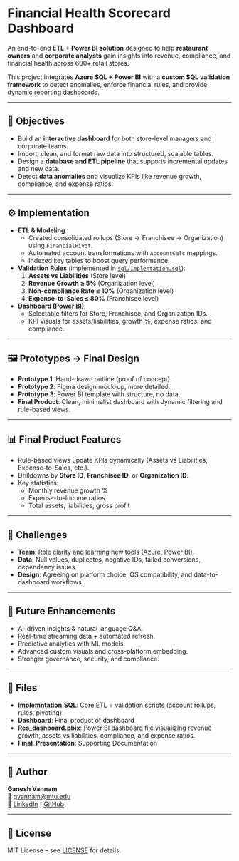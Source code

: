 # Financial Health Scorecard Dashboard

An end-to-end **ETL + Power BI solution** designed to help **restaurant owners** and **corporate analysts** gain insights into revenue, compliance, and financial health across 600+ retail stores.  

This project integrates **Azure SQL + Power BI** with a **custom SQL validation framework** to detect anomalies, enforce financial rules, and provide dynamic reporting dashboards.

---

## 🎯 Objectives
- Build an **interactive dashboard** for both store-level managers and corporate teams.
- Import, clean, and format raw data into structured, scalable tables.
- Design a **database and ETL pipeline** that supports incremental updates and new data.
- Detect **data anomalies** and visualize KPIs like revenue growth, compliance, and expense ratios.

---

## ⚙️ Implementation
- **ETL & Modeling**:  
  - Created consolidated rollups (Store → Franchisee → Organization) using `FinancialPivot`.
  - Automated account transformations with `AccountCalc` mappings.
  - Indexed key tables to boost query performance.
- **Validation Rules** (implemented in [`sql/Implentation.sql`](sql/Implentation.sql)):  
  1. **Assets vs Liabilities** (Store level)  
  2. **Revenue Growth ≥ 5%** (Organization level)  
  3. **Non-compliance Rate ≤ 10%** (Organization level)  
  4. **Expense-to-Sales ≤ 80%** (Franchisee level)
- **Dashboard (Power BI)**:
  - Selectable filters for Store, Franchisee, and Organization IDs.
  - KPI visuals for assets/liabilities, growth %, expense ratios, and compliance.

---

## 🖼️ Prototypes → Final Design
- **Prototype 1**: Hand-drawn outline (proof of concept).  
- **Prototype 2**: Figma design mock-up, more detailed.  
- **Prototype 3**: Power BI template with structure, no data.  
- **Final Product**: Clean, minimalist dashboard with dynamic filtering and rule-based views.

---

## 📊 Final Product Features
- Rule-based views update KPIs dynamically (Assets vs Liabilities, Expense-to-Sales, etc.).
- Drilldowns by **Store ID**, **Franchisee ID**, or **Organization ID**.
- Key statistics:  
  - Monthly revenue growth %  
  - Expense-to-Income ratios  
  - Total assets, liabilities, gross profit  

---

## 🚧 Challenges
- **Team**: Role clarity and learning new tools (Azure, Power BI).  
- **Data**: Null values, duplicates, negative IDs, failed conversions, dependency issues.  
- **Design**: Agreeing on platform choice, OS compatibility, and data-to-dashboard workflows.

---

## 🚀 Future Enhancements
- AI-driven insights & natural language Q&A.  
- Real-time streaming data + automated refresh.  
- Predictive analytics with ML models.  
- Advanced custom visuals and cross-platform embedding.  
- Stronger governance, security, and compliance.  

---
## 📂 Files
- **Implemntation.SQL**: Core ETL + validation scripts (account rollups, rules, pivoting)
- **Dashboard**: Final product of dashboard
- **Res_dashboard.pbix**: Power BI dashboard file visualizing revenue growth, assets vs liabilities, compliance, and expense ratios.
- **Final_Presentation**: Supporting Documentation


---

## 👤 Author
**Ganesh Vannam**  
📧 [gvannam@mtu.edu](mailto:gvannam@mtu.edu)  
🔗 [LinkedIn](https://www.linkedin.com/in/ganesh-vannam-8681642a8/) | [GitHub](https://github.com/ganeshvannam)

---

## 📜 License
MIT License – see [LICENSE](LICENSE) for details.


